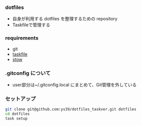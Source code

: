 ### dotfiles

* 自身が利用する dotfiles を整理するための repository
* Taskfileで管理する

### requirements
* git
* [taskfile](https://taskfile.dev/)
* [stow](https://www.gnu.org/software/stow/)

### .gitconfig について

* user部分は~/.gitconfig.local にまとめて、Git管理を外している

### セットアップ

```bash
git clone git@github.com:ys39/dotfiles_taskver.git dotfiles
cd dotfiles
task setup
```
